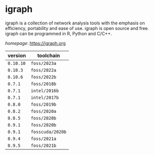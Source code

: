 # igraph

igraph is a collection of network analysis tools with the emphasis on efficiency, portability and ease of use. igraph is open source and free. igraph can be programmed in R, Python and C/C++.

*homepage*: <https://igraph.org>

version | toolchain
--------|----------
``0.10.10`` | ``foss/2023a``
``0.10.3`` | ``foss/2022a``
``0.10.6`` | ``foss/2022b``
``0.7.1`` | ``foss/2018b``
``0.7.1`` | ``intel/2016b``
``0.7.1`` | ``intel/2017b``
``0.8.0`` | ``foss/2019b``
``0.8.2`` | ``foss/2020a``
``0.8.5`` | ``foss/2020b``
``0.9.1`` | ``foss/2020b``
``0.9.1`` | ``fosscuda/2020b``
``0.9.4`` | ``foss/2021a``
``0.9.5`` | ``foss/2021b``
